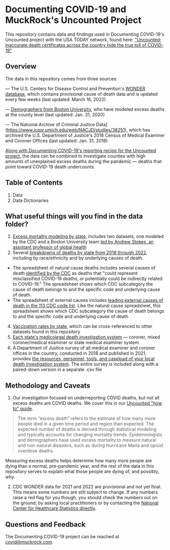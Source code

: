 # Documenting COVID-19 and MuckRock's Uncounted Project
This repository contains data and findings used in Documenting COVID-19's Uncounted project with the USA TODAY network, found here: ["Uncounted: Inaccurate death certificates across the country hide the true toll of COVID-19"](https://www.usatoday.com/in-depth/news/nation/2021/12/22/covid-deaths-obscured-inaccurate-death-certificates/8899157002/)

## Overview
The data in this repository comes from three sources:

— The U.S. Centers for Disease Control and Prevention's [WONDER database](https://wonder.cdc.gov/), which contains provisional cause of death data and is updated every few weeks (last updated: March 18, 2022)

— [Demographers from Boston University](https://github.com/Mortality-Surv-and-Reporting-Proj/county-level-estimates-of-excess-mortality), who have modeled excess deaths at the county level (last updated: Jan. 31, 2020)

— The National Archive of Criminal Justice Data](https://www.icpsr.umich.edu/web/NACJD/studies/38251), which has archived the U.S. Department of Justice's 2018 Census of Medical Examiner and Coroner Offices (last updated: Jan. 31, 2018)

[Along with Documenting COVID-19's reporting recipe for the Uncounted project,](https://www.muckrock.com/news/archives/2022/jan/06/how-to-use-uncounted-cdc-data/) the data can be combined to investigate counties with high amounts of unexplained excess deaths during the pandemic — deaths that point toward COVID-19 death undercounts.


## Table of Contents
1. Data
2. Data Dictionaries

## What useful things will you find in the data folder?
1. [Excess mortality modeling by state](data/excess_mortality_modeling), includes two datasets, one modeled by the CDC and a Boston University team [led by Andrew Stokes, an assistant professor of global health](https://www.bu.edu/articles/2022/underreporting-covid-19-deaths/?utm_campaign=social_experts&utm_source=twitter&utm_medium=photo&utm_content=research_publichealth)
2. Several [breakdowns of deaths by state from 2018 through 2022](data/race_ethnicity_and_cause_breakdowns), including by race/ethnicity and by underlying causes of death. 
- The spreadsheet of natural cause deaths includes several causes of death [identified by the CDC](https://www.cdc.gov/nchs/nvss/vsrr/covid19/excess_deaths.htm) as deaths that "could represent misclassified COVID-19 deaths, or potentially could be indirectly related to COVID-19." The spreadsheet shows which CDC subcategory the cause of death belongs to and the specific code and underlying cause of death. 
- The spreadsheet of external causes includes [leading external causes of death in the 113 CDC code list](https://www.cdc.gov/nchs/nvss/mortality_tables.htm). Like the natural cause spreadsheet, this spreadsheet shows which CDC subcategory the cause of death belongs to and the specific code and underlying cause of death
4. [Vaccination rates by state](data/vaccinations), which can be cross-referenced to other datasets found in this repository
5. [Each state's medicolegal death investigation system](data/coroner_and_medical_examiner_survey) — coroner, mixed coroner/medical examiner or state medical examiner system
6. A Department of Justice survey of all medical examiner and coroner offices in the country, conducted in 2018 and published in 2021, provides [the resources, personnel, tools, and caseload of your local death investigation system](data/coroner_and_medical_examiner_survey). The entire survey is included along with a paired-down version in a separate .csv file

## Methodology and Caveats
1. Our investigation focused on underreporting COVID deaths, but not all excess deaths are COVID deaths. We cover this in our [Uncounted "how to" guide](https://www.muckrock.com/news/archives/2022/jan/06/how-to-use-uncounted-cdc-data/).
>The term “excess death” refers to the estimate of how many more people died in a given time period and region than expected. The expected number of deaths is derived through statistical modeling and typically accounts for changing mortality trends. Epidemiologists and demographers have used excess mortality to measure natural and non-natural disasters, such as during Hurricane Maria and opioid overdose deaths.

Measuring excess deaths helps determine how many more people are dying than a normal, pre-pandemic year, and the rest of the data in this repository serves to explain what those people are dying of, and possibly, why.

2. CDC WONDER data for 2021 and 2022 are provisional and not yet final. This means some numbers are still subject to change. If any numbers raise a red flag for you though, you should check the numbers out on the ground, by asking local practitioners or by contacting the [National Center for Healthcare Statistics directly](https://www.cdc.gov/nchs/index.htm).

## Questions and Feedback
The Documenting COVID-19 project can be reached at covid@muckrock.com.
